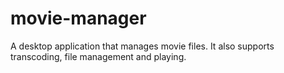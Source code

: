 # movie-manager
A desktop application that manages movie files. It also supports transcoding, file management and playing.
